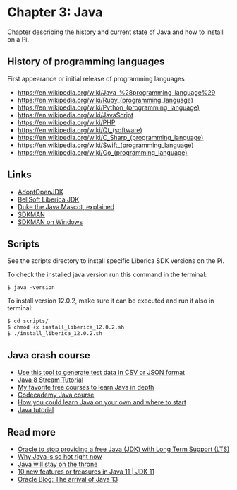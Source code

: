 # Chapter 3: Java
Chapter describing the history and current state of Java and how to install on a Pi.

## History of programming languages
First appearance or initial release of programming languages
* https://en.wikipedia.org/wiki/Java_%28programming_language%29
* https://en.wikipedia.org/wiki/Ruby_(programming_language)
* https://en.wikipedia.org/wiki/Python_(programming_language)
* https://en.wikipedia.org/wiki/JavaScript
* https://en.wikipedia.org/wiki/PHP
* https://en.wikipedia.org/wiki/Qt_(software)
* https://en.wikipedia.org/wiki/C_Sharp_(programming_language)
* https://en.wikipedia.org/wiki/Swift_(programming_language)
* https://en.wikipedia.org/wiki/Go_(programming_language)

## Links
* [AdoptOpenJDK](https://adoptopenjdk.net/)
* [BellSoft Liberica JDK](https://bell-sw.com/)
* [Duke the Java Mascot, explained](https://jaxenter.com/duke-the-java-mascot-explained-118397.html)
* [SDKMAN](https://sdkman.io/)
* [SDKMAN on Windows](https://ngeor.com/2019/12/07/sdkman-windows.html)

## Scripts
See the scripts directory to install specific Liberica SDK versions on the Pi.

To check the installed java version run this command in the terminal:

```
$ java -version
```

To install version 12.0.2, make sure it can be executed and run it also in terminal:

```
$ cd scripts/
$ chmod +x install_liberica_12.0.2.sh
$ ./install_liberica_12.0.2.sh
```

## Java crash course
* [Use this tool to generate test data in CSV or JSON format](http://www.convertcsv.com/generate-test-data.htm)
* [Java 8 Stream Tutorial](https://winterbe.com/posts/2014/07/31/java8-stream-tutorial-examples/)
* [My favorite free courses to learn Java in depth](https://medium.com/javarevisited/10-free-courses-to-learn-java-in-2019-22d1f33a3915)
* [Codecademy Java course](https://www.codecademy.com/catalog/language/java)
* [How you could learn Java on your own and where to start](https://jaxenter.com/learning-java-159740.html)
* [Java tutorial](http://tutorials.jenkov.com/java/index.html)

## Read more
* [Oracle to stop providing a free Java (JDK) with Long Term Support (LTS)](https://react-etc.net/entry/oracle-to-stop-providing-a-free-java-jdk-with-long-term-support-lts)
* [Why Java is so hot right now](https://developers.redhat.com/blog/2019/09/05/why-java-is-so-hot-right-now/)
* [Java will stay on the throne](https://jaxlondon.com/blog/java-core-languages/java-will-stay-on-the-throne)
* [10 new features or treasures in Java 11 | JDK 11](https://codinginfinite.com/ten-features-java-jdk-11/)
* [Oracle Blog: The arrival of Java 13](https://blogs.oracle.com/java-platform-group/the-arrival-of-java-13)
